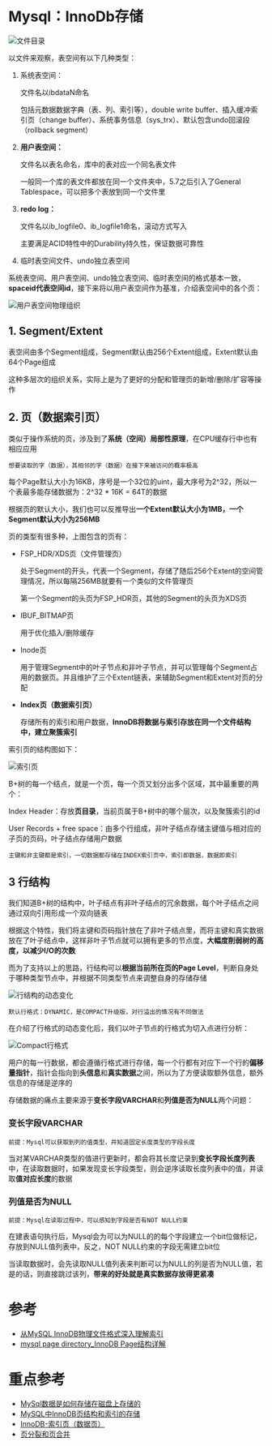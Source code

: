 # Mysql：InnoDb存储

![文件目录](https://asea-cch.life/upload/2021/06/%E6%96%87%E4%BB%B6%E7%9B%AE%E5%BD%95-6b07a2a908f74508b8f6050cfec0629d.png)

以文件来观察，表空间有以下几种类型：
1. 系统表空间：

    文件名以ibdataN命名
    
    包括元数据数据字典（表、列、索引等），double write buffer、插入缓冲索引页（change buffer）、系统事务信息（sys_trx）、默认包含undo回滚段（rollback segment）
2. **用户表空间：**

    文件名以表名命名，库中的表对应一个同名表文件

    一般同一个库的表文件都放在同一个文件夹中，5.7之后引入了General Tablespace，可以把多个表放到同一个文件里
3. **redo log：**

    文件名以ib_logfile0、ib_logfile1命名，滚动方式写入

    主要满足ACID特性中的Durability持久性，保证数据可靠性
4. 临时表空间文件、undo独立表空间

系统表空间、用户表空间、undo独立表空间、临时表空间的格式基本一致，**spaceid代表空间id**，接下来将以用户表空间作为基准，介绍表空间中的各个页：

![用户表空间物理组织](https://asea-cch.life/upload/2021/06/%E7%94%A8%E6%88%B7%E8%A1%A8%E7%A9%BA%E9%97%B4%E7%89%A9%E7%90%86%E7%BB%84%E7%BB%87-f8d948b89fb040169d27b4748539d9ff.jpg)

## **1. Segment/Extent**

表空间由多个Segment组成，Segment默认由256个Extent组成，Extent默认由64个Page组成

这种多层次的组织关系，实际上是为了更好的分配和管理页的新增/删除/扩容等操作

## **2. 页（数据索引页）**

类似于操作系统的页，涉及到了**系统（空间）局部性原理**，在CPU缓存行中也有相应应用

    想要读取的字（数据），其相邻的字（数据）在接下来被访问的概率极高

每个Page默认大小为16KB，序号是一个32位的uint，最大序号为2^32，所以一个表最多能存储数据为：2^32 * 16K = 64T的数据

根据页的默认大小，我们也可以反推导出**一个Extent默认大小为1MB，一个Segment默认大小为256MB**

页的类型有很多种，上图包含的页有：
- FSP_HDR/XDS页（文件管理页）

    处于Segment的开头，代表一个Segment，存储了随后256个Extent的空间管理情况，所以每隔256MB就要有一个类似的文件管理页
    
    第一个Segment的头页为FSP_HDR页，其他的Segment的头页为XDS页

- IBUF_BITMAP页

    用于优化插入/删除缓存

- Inode页

    用于管理Segment中的叶子节点和非叶子节点，并可以管理每个Segment占用的数据页。并且维护了三个Extent链表，来辅助Segment和Extent对页的分配

- **Index页（数据索引页）**

    存储所有的索引和用户数据，**InnoDB将数据与索引存放在同一个文件结构中，建立聚簇索引**

索引页的结构图如下：

![索引页](https://asea-cch.life/upload/2021/06/%E7%B4%A2%E5%BC%95%E9%A1%B5-06395ddcc2024195817ccc9aa6da77a2.jpg)

B+树的每一个结点，就是一个页，每一个页又划分出多个区域，其中最重要的两个：

Index Header：存放**页目录**，当前页属于B+树中的哪个层次，以及聚簇索引的id

User Records + free space：由多个行组成，非叶子结点存储主键值与相对应的子页的页码，叶子结点存储用户数据

    主键和非主键都是索引，一切数据都存储在INDEX索引页中，索引即数据，数据即索引

## **3 行结构**

我们知道B+树的结构中，叶子结点有非叶子结点的冗余数据，每个叶子结点之间通过双向引用形成一个双向链表

根据这个特性，我们将主键和页码指针放在了非叶子结点里，而将主键和真实数据放在了叶子结点中，这样非叶子节点就可以拥有更多的节点度，**大幅度削弱树的高度，以减少I/O的次数**

而为了支持以上的思路，行结构可以**根据当前所在页的Page Level**，判断自身处于哪种类型节点中，并根据不同类型节点来调整自身的存储存储

![行结构的动态变化](https://asea-cch.life/upload/2021/06/%E8%A1%8C%E7%BB%93%E6%9E%84%E7%9A%84%E5%8A%A8%E6%80%81%E5%8F%98%E5%8C%96-dd81d28502da4bc8be3f44304d1bebda.jpg)
    
    默认行格式：DYNAMIC，是COMPACT升级版，对行溢出的情况有不同做法

在介绍了行格式的动态变化后，我们以叶子节点的行格式为切入点进行分析：

![Compact行格式](https://asea-cch.life/upload/2021/06/Compact%E8%A1%8C%E6%A0%BC%E5%BC%8F-10a4f59c641d4f04815ec50e67e854c9.png)

用户的每一行数据，都会遵循行格式进行存储，每一个行都有对应下一个行的**偏移量指针**，指针会指向到**头信息**和**真实数据**之间，所以为了方便读取额外信息，额外信息的存储是逆序的

存储数据的痛点主要来源于**变长字段VARCHAR**和**列值是否为NULL**两个问题：

### **变长字段VARCHAR**

    前提：Mysql可以获取到列的值类型，并知道固定长度类型的字段长度

当对某VARCHAR类型的值进行更新时，都会将其长度记录到**变长字段长度列表**中，在读取数据时，如果发现变长字段类型，则会逆序读取长度列表中的值，并读取**值对应长度**的数据

### **列值是否为NULL**

    前提：Mysql在读取过程中，可以感知到字段是否有NOT NULL约束

在建表语句执行后，Mysql会为可以为NULL的的每个字段建立一个bit位做标记，存放到NULL值列表中，反之，NOT NULL约束的字段无需建立bit位

当读取数据时，会先读取NULL值列表来判断可以为NULL的列是否为NULL值，若是的话，则直接跳过该列，**带来的好处就是真实数据存放得更紧凑**

# 参考
- [从MySQL InnoDB物理文件格式深入理解索引](https://zhuanlan.zhihu.com/p/103582178)
- [mysql page directory_InnoDB Page结构详解](https://blog.csdn.net/weixin_39639965/article/details/113433163)

# 重点参考
- [MySql数据是如何存储在磁盘上存储的](https://mp.weixin.qq.com/s?__biz=MzI3NzE0NjcwMg==&mid=2650152173&idx=1&sn=649e69f288d3d529d3af5282584b97dc&chksm=f36801ccc41f88dae42bf2914ae341aca27ee1284d06b50e8801e261bcb20e0c8cc380194edc&scene=21#wechat_redirect)
- [MySQL中InnoDB页结构和索引的存储](https://blog.csdn.net/qq_45434246/article/details/103370558)
- [InnoDB-索引页（数据页）](https://www.jianshu.com/p/e13e70b90a45/)
- [页分裂和页合并](https://zhuanlan.zhihu.com/p/98818611)